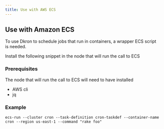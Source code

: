 ```yaml
---
title: Use with AWS ECS
---
```


## Use with Amazon ECS

To use Dkron to schedule jobs that run in containers, a wrapper ECS script is needed.

Install the following snippet in the node that will run the call to ECS

<script src="https://gist.github.com/victorcoder/3ac4aae9279d7c68c486fecccc2546cc.js"></script>

### Prerequisites

The node that will run the call to ECS will need to have installed

* AWS cli
* jq

### Example

`ecs-run --cluster cron --task-definition cron-taskdef --container-name cron --region us-east-1 --command "rake foo"`
